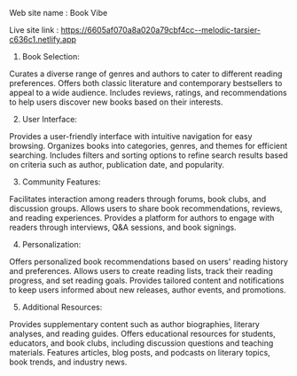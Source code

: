 Web site name : Book Vibe

Live site link : https://6605af070a8a020a79cbf4cc--melodic-tarsier-c636c1.netlify.app



1. Book Selection:

Curates a diverse range of genres and authors to cater to different reading preferences.
Offers both classic literature and contemporary bestsellers to appeal to a wide audience.
Includes reviews, ratings, and recommendations to help users discover new books based on their interests.

2. User Interface:

Provides a user-friendly interface with intuitive navigation for easy browsing.
Organizes books into categories, genres, and themes for efficient searching.
Includes filters and sorting options to refine search results based on criteria such as author, publication date, and popularity.

3. Community Features:

Facilitates interaction among readers through forums, book clubs, and discussion groups.
Allows users to share book recommendations, reviews, and reading experiences.
Provides a platform for authors to engage with readers through interviews, Q&A sessions, and book signings.

4. Personalization:

Offers personalized book recommendations based on users' reading history and preferences.
Allows users to create reading lists, track their reading progress, and set reading goals.
Provides tailored content and notifications to keep users informed about new releases, author events, and promotions.

5. Additional Resources:

Provides supplementary content such as author biographies, literary analyses, and reading guides.
Offers educational resources for students, educators, and book clubs, including discussion questions and teaching materials.
Features articles, blog posts, and podcasts on literary topics, book trends, and industry news.
